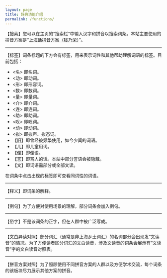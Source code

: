 ```yaml
---
layout: page
title: 辞典功能介绍
permalink: /functions/
---         
```


【搜索】您可以在主页的“搜索栏”中输入汉字和拼音以搜索词条。本站主要使用的拼音方案是“[上海话拼音方案（钱乃荣）](/shanghainese/pinyin)”。                         

---                 

【标签】词条标题的下方会有标签，用来表示词性和其他帮助理解词语的标签。目前包括：                          

+ <名> 即名词。                 
+ <动> 即动词。                 
+ <形> 即形容词。                 
+ <数> 即数词。                 
+ <量> 即量词。                 
+ <介> 即介词。                 
+ <连> 即连词。                 
+ <助> 即助词。                 
+ <叹> 即叹词。                 
+ <动> 即动词。                 
+ <拟> 即拟声、拟态词。                 
+ 【旧】即曾经被频繁使用，如今少闻的词语。                 
+ 【儿】即儿童用词。                
+ 【俚】即俚语。                        
+ 【詈】即骂人的话。本站中部分詈语会被隐藏。            
+ 【文】即词语需部分或全部文读。                

在词条中点击出现的标签即可查看同词性的词语。                        

---                 

【释义】即词条的解释。                              

---                 

【例句】为了方便对使用场景的理解，部分词条会加入例句。                      

---                 

【俗字】不是该词条的正字，但在人群中被广泛写成。

---                 

【文白异读对照】部分词汇（通常是非上海乡土词汇）的名词部分会出现发“文读音”的情况。为了方便读者区分词汇的文白读音，涉及文读音的词条会展示有“文读音”字的文白读音对照表。             

---                 

【拼音方案对照】为了照顾使用不同拼音方案的人群以及方便学术交流，每个词条的该板块尽力展示其他方案的拼音。

